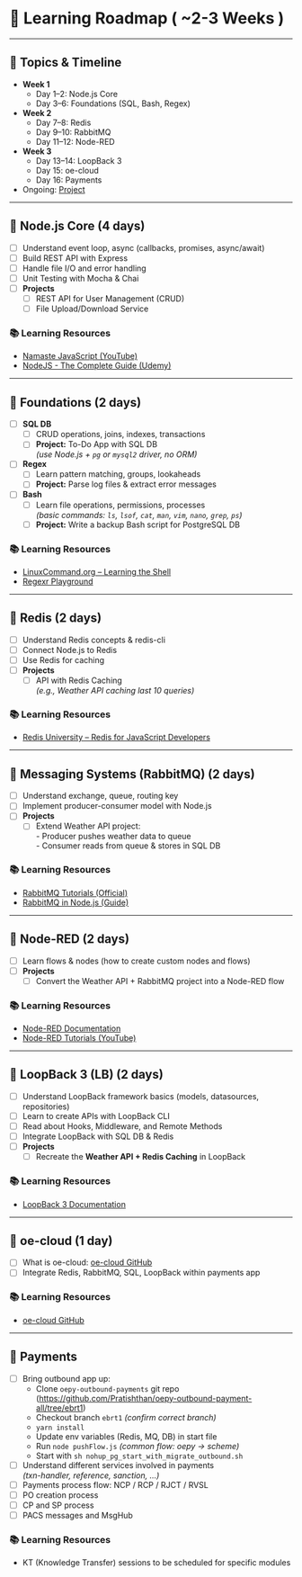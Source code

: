# 🚀 Learning Roadmap ( ~2-3 Weeks )
 

---

## 📌 Topics & Timeline
- **Week 1**
  - Day 1–2: Node.js Core
  - Day 3–6: Foundations (SQL, Bash, Regex)
- **Week 2**
  - Day 7–8: Redis
  - Day 9–10: RabbitMQ
  - Day 11–12: Node-RED
- **Week 3**
  - Day 13–14: LoopBack 3
  - Day 15: oe-cloud
  - Day 16: Payments
- Ongoing: [Project](https://github.com/Pratishthan/org-learning-resources/blob/main/payments/project.md)

---


## 📌 Node.js Core (4 days)
- [ ] Understand event loop, async (callbacks, promises, async/await)
- [ ] Build REST API with Express
- [ ] Handle file I/O and error handling
- [ ] Unit Testing with Mocha & Chai
- [ ] **Projects**
  - [ ] REST API for User Management (CRUD)
  - [ ] File Upload/Download Service  

### 📚 Learning Resources
- [Namaste JavaScript (YouTube)](https://youtube.com/playlist?list=PLlasXeu85E9cQ32gLCvAvr9vNaUccPVNP&feature=shared)  
- [NodeJS - The Complete Guide (Udemy)](https://www.udemy.com/share/1013ho3@RYHnsYc4dbjTmctJKx444bPWcNhagY2r41_eucUlclvb_BwPHsP0JhxHmeHqtErj/)  

---

## 📌 Foundations (2 days)
- [ ] **SQL DB**
  - [ ] CRUD operations, joins, indexes, transactions
  - [ ] **Project:** To-Do App with SQL DB  
        *(use Node.js + `pg` or `mysql2` driver, no ORM)*  
- [ ] **Regex**
  - [ ] Learn pattern matching, groups, lookaheads
  - [ ] **Project:** Parse log files & extract error messages  
- [ ] **Bash**
  - [ ] Learn file operations, permissions, processes  
        *(basic commands: `ls`, `lsof`, `cat`, `man`, `vim`, `nano`, `grep`, `ps`)*  
  - [ ] **Project:** Write a backup Bash script for PostgreSQL DB  

### 📚 Learning Resources
- [LinuxCommand.org – Learning the Shell](https://linuxcommand.org/lc3_learning_the_shell.php)  
- [Regexr Playground](https://regexr.com/)  

---


## 📌 Redis (2 days)
- [ ] Understand Redis concepts & redis-cli
- [ ] Connect Node.js to Redis
- [ ] Use Redis for caching
- [ ] **Projects**
  - [ ] API with Redis Caching  
        *(e.g., Weather API caching last 10 queries)*  

### 📚 Learning Resources
- [Redis University – Redis for JavaScript Developers](https://university.redis.io/learningpath/jjzus2xg4rjdrt)  

---

## 📌 Messaging Systems (RabbitMQ) (2 days)
- [ ] Understand exchange, queue, routing key
- [ ] Implement producer-consumer model with Node.js
- [ ] **Projects**
  - [ ] Extend Weather API project:  
        - Producer pushes weather data to queue  
        - Consumer reads from queue & stores in SQL DB  

### 📚 Learning Resources
- [RabbitMQ Tutorials (Official)](https://www.rabbitmq.com/getstarted.html)  
- [RabbitMQ in Node.js (Guide)](https://www.cloudamqp.com/blog/part1-rabbitmq-for-beginners-what-is-rabbitmq.html)  

---

## 📌 Node-RED (2 days)
- [ ] Learn flows & nodes (how to create custom nodes and flows)
- [ ] **Projects**
  - [ ] Convert the Weather API + RabbitMQ project into a Node-RED flow  

### 📚 Learning Resources
- [Node-RED Documentation](https://nodered.org/docs/)  
- [Node-RED Tutorials (YouTube)](https://www.youtube.com/@Node-RED)  

---

## 📌 LoopBack 3 (LB) (2 days)
- [ ] Understand LoopBack framework basics (models, datasources, repositories)
- [ ] Learn to create APIs with LoopBack CLI
- [ ] Read about Hooks, Middleware, and Remote Methods
- [ ] Integrate LoopBack with SQL DB & Redis
- [ ] **Projects**
  - [ ] Recreate the **Weather API + Redis Caching** in LoopBack  

### 📚 Learning Resources
- [LoopBack 3 Documentation](https://loopback.io/doc/en/lb3/)  

---

## 📌 oe-cloud (1 day)
- [ ] What is oe-cloud: [oe-cloud GitHub](https://github.com/EdgeVerve/oe-cloud)  
- [ ] Integrate Redis, RabbitMQ, SQL, LoopBack within payments app  

### 📚 Learning Resources
- [oe-cloud GitHub](https://github.com/EdgeVerve/oe-cloud)  

---

## 📌 Payments
- [ ] Bring outbound app up:
    - Clone `oepy-outbound-payments` git repo (https://github.com/Pratishthan/oepy-outbound-payment-all/tree/ebrt1) 
    - Checkout branch `ebrt1` *(confirm correct branch)*  
    - `yarn install`  
    - Update env variables (Redis, MQ, DB) in start file
    - Run `node pushFlow.js` *(common flow: oepy → scheme)*  
    - Start with `sh nohup_pg_start_with_migrate_outbound.sh`  
- [ ] Understand different services involved in payments  
      *(txn-handler, reference, sanction, …)*  
- [ ] Payments process flow: NCP / RCP / RJCT / RVSL  
- [ ] PO creation process  
- [ ] CP and SP process  
- [ ] PACS messages and MsgHub  

### 📚 Learning Resources
- KT (Knowledge Transfer) sessions to be scheduled for specific modules  
